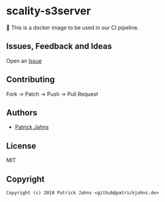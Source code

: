 # scality-s3server

:wrench: This is a docker image to be used in our CI pipeline.



## Issues, Feedback and Ideas

Open an [Issue](https://github.com/owncloud-ci/scality-s3server)


## Contributing

Fork -> Patch -> Push -> Pull Request


## Authors

* [Patrick Jahns](https://github.com/patrickjahns)


## License

MIT


## Copyright

```
Copyright (c) 2018 Patrick Jahns <github@patrickjahns.de>
```
